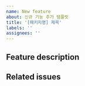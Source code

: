 ```yaml
---
name: New feature
about: 신규 기능 추가 템플릿
title: '[패키지명] 제목'
labels: ''
assignees: ''
---
```


## Feature description

<!--- 기능 설명 -->

## Related issues

<!--- 관련 이슈 -->
